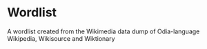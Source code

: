 # Wordlist
A wordlist created from the Wikimedia data dump of Odia-language Wikipedia, Wikisource and Wiktionary

